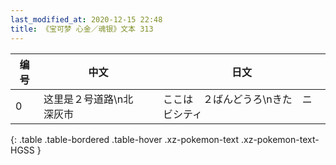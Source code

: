 ```yaml
---
last_modified_at: 2020-12-15 22:48
title: 《宝可梦 心金／魂银》文本 313
---
```

| 编号 | 中文 | 日文 |
| ---- | ---- | ---- |
| 0 | 这里是２号道路\n北　深灰市 | ここは　２ばんどうろ\nきた　ニビシティ |
{: .table .table-bordered .table-hover .xz-pokemon-text .xz-pokemon-text-HGSS }